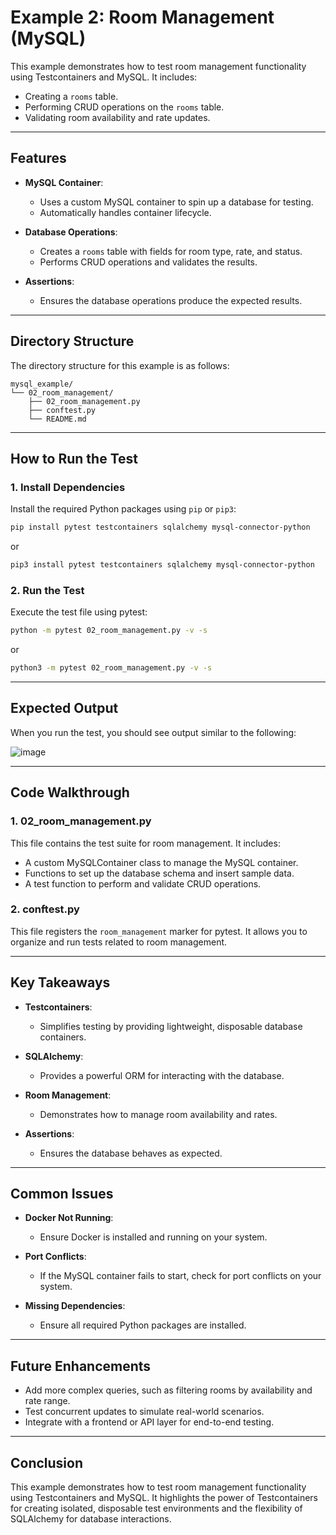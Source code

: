 # Example 2: Room Management (MySQL)

This example demonstrates how to test room management functionality using Testcontainers and MySQL. It includes:
- Creating a `rooms` table.
- Performing CRUD operations on the `rooms` table.
- Validating room availability and rate updates.

---

## Features

- **MySQL Container**:
  - Uses a custom MySQL container to spin up a database for testing.
  - Automatically handles container lifecycle.

- **Database Operations**:
  - Creates a `rooms` table with fields for room type, rate, and status.
  - Performs CRUD operations and validates the results.

- **Assertions**:
  - Ensures the database operations produce the expected results.

---

## Directory Structure

The directory structure for this example is as follows:

```plaintext
mysql_example/
└── 02_room_management/
    ├── 02_room_management.py
    ├── conftest.py
    └── README.md
```

---

## How to Run the Test

### 1. Install Dependencies

Install the required Python packages using `pip` or `pip3`:

```bash
pip install pytest testcontainers sqlalchemy mysql-connector-python
```
or
```bash
pip3 install pytest testcontainers sqlalchemy mysql-connector-python
```
### 2. Run the Test

Execute the test file using pytest:

```bash
python -m pytest 02_room_management.py -v -s
```
or
```bash
python3 -m pytest 02_room_management.py -v -s
```
---

## Expected Output

When you run the test, you should see output similar to the following:

![image](https://github.com/user-attachments/assets/c831d67b-9f3f-4512-b732-b619bec705ba)


---

## Code Walkthrough

### 1. 02_room_management.py
This file contains the test suite for room management. It includes:

- A custom MySQLContainer class to manage the MySQL container.
- Functions to set up the database schema and insert sample data.
- A test function to perform and validate CRUD operations.

### 2. conftest.py
This file registers the `room_management` marker for pytest. It allows you to organize and run tests related to room management.

---

## Key Takeaways

- **Testcontainers**:
  - Simplifies testing by providing lightweight, disposable database containers.

- **SQLAlchemy**:
  - Provides a powerful ORM for interacting with the database.

- **Room Management**:
  - Demonstrates how to manage room availability and rates.

- **Assertions**:
  - Ensures the database behaves as expected.

---

## Common Issues

- **Docker Not Running**:
  - Ensure Docker is installed and running on your system.

- **Port Conflicts**:
  - If the MySQL container fails to start, check for port conflicts on your system.

- **Missing Dependencies**:
  - Ensure all required Python packages are installed.

---

## Future Enhancements

- Add more complex queries, such as filtering rooms by availability and rate range.
- Test concurrent updates to simulate real-world scenarios.
- Integrate with a frontend or API layer for end-to-end testing.

---

## Conclusion

This example demonstrates how to test room management functionality using Testcontainers and MySQL. It highlights the power of Testcontainers for creating isolated, disposable test environments and the flexibility of SQLAlchemy for database interactions.

